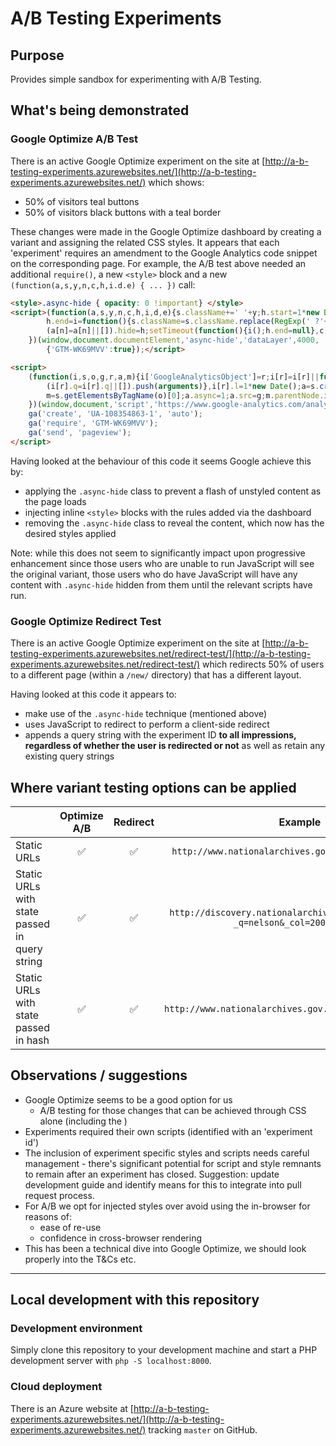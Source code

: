 # A/B Testing Experiments

## Purpose

Provides simple sandbox for experimenting with A/B Testing.

## What's being demonstrated

### Google Optimize A/B Test

There is an active Google Optimize experiment on the site at [http://a-b-testing-experiments.azurewebsites.net/](http://a-b-testing-experiments.azurewebsites.net/) which shows:

* 50% of visitors teal buttons
* 50% of visitors black buttons with a teal border 

These changes were made in the Google Optimize dashboard by creating a variant and assigning the related CSS styles. It appears that each 'experiment' requires an amendment to the Google Analytics code snippet on the corresponding page. For example, the A/B test above needed an additional `require()`, a new `<style>` block and a new `(function(a,s,y,n,c,h,i.d.e) { ... })` call: 

```html
<style>.async-hide { opacity: 0 !important} </style>
<script>(function(a,s,y,n,c,h,i,d,e){s.className+=' '+y;h.start=1*new Date;
        h.end=i=function(){s.className=s.className.replace(RegExp(' ?'+y),'')};
        (a[n]=a[n]||[]).hide=h;setTimeout(function(){i();h.end=null},c);h.timeout=c;
    })(window,document.documentElement,'async-hide','dataLayer',4000,
        {'GTM-WK69MVV':true});</script>

<script>
    (function(i,s,o,g,r,a,m){i['GoogleAnalyticsObject']=r;i[r]=i[r]||function(){
        (i[r].q=i[r].q||[]).push(arguments)},i[r].l=1*new Date();a=s.createElement(o),
        m=s.getElementsByTagName(o)[0];a.async=1;a.src=g;m.parentNode.insertBefore(a,m)
    })(window,document,'script','https://www.google-analytics.com/analytics.js','ga');
    ga('create', 'UA-108354863-1', 'auto');
    ga('require', 'GTM-WK69MVV');
    ga('send', 'pageview');
</script>
```

Having looked at the behaviour of this code it seems Google achieve this by:

* applying the `.async-hide` class to prevent a flash of unstyled content as the page loads
* injecting inline `<style>` blocks with the rules added via the dashboard
* removing the `.async-hide` class to reveal the content, which now has the desired styles applied

Note: while this does not seem to significantly impact upon progressive enhancement since those users who are unable to run JavaScript will see the original variant, those users who do have JavaScript will have any content with `.async-hide` hidden from them until the relevant scripts have run. 

### Google Optimize Redirect Test

There is an active Google Optimize experiment on the site at [http://a-b-testing-experiments.azurewebsites.net/redirect-test/](http://a-b-testing-experiments.azurewebsites.net/redirect-test/) which redirects 50% of users to a different page (within a `/new/` directory) that has a different layout.

Having looked at this code it appears to: 

* make use of the `.async-hide` technique (mentioned above)
* uses JavaScript to redirect to perform a client-side redirect
* appends a query string with the experiment ID **to all impressions, regardless of whether the user is redirected or not** as well as retain any existing query strings

## Where variant testing options can be applied

|                                               | Optimize A/B       | Redirect           | Example                                                                         |
| --------------------------------------------- |:-------------:     | :--------:         |:------------------:                                                             |
| Static URLs                                   | :white_check_mark: | :white_check_mark: | `http://www.nationalarchives.gov.uk/about/visit-us/`                            |
| Static URLs with state passed in query string | :white_check_mark: | :white_check_mark: | `http://discovery.nationalarchives.gov.uk/results/r?_q=nelson&_col=200&_hb=tna` |
| Static URLs with state passed in hash         | :white_check_mark: | :white_check_mark: | `http://www.nationalarchives.gov.uk/webarchive/atoz/#t`                         |

## Observations / suggestions

* Google Optimize seems to be a good option for us
    * A/B testing for those changes that can be achieved through CSS alone (including the )
* Experiments required their own scripts (identified with an 'experiment id')
* The inclusion of experiment specific styles and scripts needs careful management - there's significant potential for script and style remnants to remain after an experiment has closed. Suggestion: update development guide and identify means for this to integrate into pull request process.
* For A/B we opt for injected styles over avoid using the in-browser for reasons of:
    * ease of re-use
    * confidence in cross-browser rendering
* This has been a technical dive into Google Optimize, we should look properly into the T&Cs etc. 

-------

## Local development with this repository

### Development environment

Simply clone this repository to your development machine and start a PHP development server with `php -S localhost:8000`.

### Cloud deployment

There is an Azure website at [http://a-b-testing-experiments.azurewebsites.net/](http://a-b-testing-experiments.azurewebsites.net/) tracking `master` on GitHub.